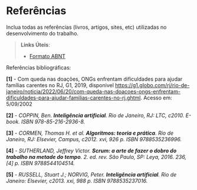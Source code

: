 # Referências

Inclua todas as referências (livros, artigos, sites, etc) utilizadas no desenvolvimento do trabalho.

> **Links Úteis**:
> - [Formato ABNT](https://www.normastecnicas.com/referencias/)

Referências bibliográficas:

**[1]** - Com queda nas doações, ONGs enfrentam dificuldades para ajudar famílias carentes no RJ, G1, 2019, disponivel <https://g1.globo.com/rj/rio-de-janeiro/noticia/2022/06/20/com-queda-nas-doacoes-ongs-enfrentam-dificuldades-para-ajudar-familias-carentes-no-rj.ghtml>. Acesso em: 5/09/2002 

**[2]** - _COPPIN, Ben. **Inteligência artificial**. Rio de Janeiro, RJ: LTC, c2010. E-book. ISBN 978-85-216-2936-8._

**[3]** - _CORMEN, Thomas H. et al. **Algoritmos: teoria e prática**. Rio de Janeiro, RJ: Elsevier, Campus, c2012. xvi, 926 p. ISBN 9788535236996._

**[4]** - _SUTHERLAND, Jeffrey Victor. **Scrum: a arte de fazer o dobro do trabalho na metade do tempo**. 2. ed. rev. São Paulo, SP: Leya, 2016. 236, [4] p. ISBN 9788544104514._

**[5]** - _RUSSELL, Stuart J.; NORVIG, Peter. **Inteligência artificial**. Rio de Janeiro: Elsevier, c2013. xxi, 988 p. ISBN 9788535237016._

